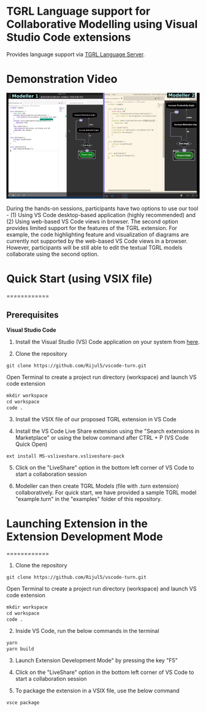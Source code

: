 TGRL Language support for Collaborative Modelling using Visual Studio Code extensions
=====================
Provides language support via [TGRL Language Server](https://github.com/JUCMNAV/TURNEditor/tree/vscode-lsp).

# Demonstration Video
[![Demo](https://github.com/Rijul5/vscode-turn/blob/main/data/screenshot.png)](https://youtu.be/3fqXI3tiQjw)


During the hands-on sessions, participants have two options to use our tool - (1) Using VS Code desktop-based application (highly recommended) and (2) Using web-based VS Code views in browser. The second option provides limited support for the features of the TGRL extension. For example, the code highlighting feature and visualization of diagrams are currently not supported by the web-based VS Code views in a browser. However, participants will be still able to edit the textual TGRL models collaborate using the second option.

# Quick Start (using VSIX file)
============
## Prerequisites
**Visual Studio Code**
1. Install the Visual Studio (VS) Code application on your system from [here](https://code.visualstudio.com/download).

2. Clone the repository
```
git clone https://github.com/Rijul5/vscode-turn.git
```
Open Terminal to create a project run directory (workspace) and launch VS code extension
```
mkdir workspace
cd workspace
code .
```    
3. Install the VSIX file of our proposed TGRL extension in VS Code

4. Install the VS Code Live Share extension using the "Search extensions in Marketplace" or using the below command after CTRL + P (VS Code Quick Open)
```
ext install MS-vsliveshare.vsliveshare-pack
```

5. Click on the "LiveShare" option in the bottom left corner of VS Code to start a collaboration session

6. Modeller can then create TGRL Models (file with .turn extension) collaboratively. For quick start, we have provided a sample TGRL model "example.turn" in the "examples" folder of this repository.


# Launching Extension in the Extension Development Mode
============

1. Clone the repository
```
git clone https://github.com/Rijul5/vscode-turn.git
```
Open Terminal to create a project run directory (workspace) and launch VS code extension
```
mkdir workspace
cd workspace
code .
```

2. Inside VS Code, run the below commands in the terminal
```
yarn
yarn build
```

3. Launch Extension Development Mode" by pressing the key "F5"

4. Click on the "LiveShare" option in the bottom left corner of VS Code to start a collaboration session

5. To package the extension in a VSIX file, use the below command
```
vsce package
```





